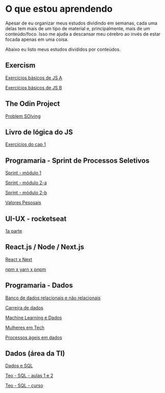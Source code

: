 # O que estou aprendendo

Apesar de eu organizar meus estudos dividindo em semanas, cada uma delas tem mais de um tipo de material e, principalmente, mais de um conteúdo/foco. Isso me ajuda a descansar meu cérebro ao invés de estar focada apenas em uma coisa.

Abaixo eu listo meus estudos divididos por conteúdos.

## Exercism

[Exercícios básicos de JS A](https://github.com/luhm/learning-code/tree/main/today-I-learnt/aladdin-week/exercism-a)

[Exercícios básicos de JS B](https://github.com/luhm/learning-code/tree/main/today-I-learnt/barbie-week/exercism-b)

## The Odin Project

[Problem SOlving](https://github.com/luhm/learning-code/tree/main/today-I-learnt/aladdin-week/odinproject-a)

## Livro de lógica do JS

[Exercícios do cap 1](https://github.com/luhm/learning-code/tree/main/today-I-learnt/chapolim-week/livro-logica-js/cap-1)

## Programaria - Sprint de Processos Seletivos

[Sprint - módulo 1](https://github.com/luhm/learning-code/tree/main/today-I-learnt/chapolim-week/progamaria-sprint)

[Sprint - módulo 2-a](https://github.com/luhm/learning-code/tree/main/today-I-learnt/demolidor-week/progamaria-sprint)

[Sprint - módulo 2-b](https://github.com/luhm/learning-code/tree/main/today-I-learnt/emilia-week/programaria-sprint)

[Valores Pesosais](https://github.com/luhm/learning-code/blob/chore/lfs/today-I-learnt/harold-week/programaria-processos-seletivos/valores-pessoais.md)

## UI-UX - rocketseat

[1a parte](https://github.com/luhm/learning-code/tree/main/today-I-learnt/demolidor-week/rocket-seat)

## React.js / Node / Next.js

[React x Next](https://github.com/luhm/learning-code/tree/main/today-I-learnt/demolidor-week/poupa-pig)

[npm x yarn x pnpm](https://github.com/luhm/learning-code/tree/main/today-I-learnt/emilia-week/poupa-pig)

## Programaria - Dados

[Banco de dados relacionais e não relacionais](https://github.com/luhm/learning-code/blob/16b312c52cf01dabeb0677a8c87581a962f5b705/today-I-learnt/garfield-week/programaria-bolsa-dados/banco-de-dados-rel-e-nao-rel.md)

[Carreira de dados](https://github.com/luhm/learning-code/blob/16b312c52cf01dabeb0677a8c87581a962f5b705/today-I-learnt/garfield-week/programaria-bolsa-dados/carreira-de-dados.md)

[Machine Learning e Dados](https://github.com/luhm/learning-code/blob/16b312c52cf01dabeb0677a8c87581a962f5b705/today-I-learnt/garfield-week/programaria-bolsa-dados/machine-learning-e-dados.md)

[Mulheres em Tech](https://github.com/luhm/learning-code/blob/91f2c3bbea18cfb8e0ec5d0b52b6020bdfdd318e/today-I-learnt/garfield-week/programaria-bolsa-dados/mulheres-em-tech.md)

[Processos ágeis em dados](https://github.com/luhm/learning-code/blob/e85eb5a1272e3d2ae6c6633e54f37ce1b93b84cb/today-I-learnt/garfield-week/programaria-bolsa-dados/processos-ageis-em-dados.md)

## Dados (área da TI)

[Dados e SQL](https://github.com/luhm/learning-code/blob/16b312c52cf01dabeb0677a8c87581a962f5b705/today-I-learnt/harold-week/dados-e-sql.md)

[Teo - SQL - aulas 1 e 2](https://github.com/luhm/learning-code/blob/16b312c52cf01dabeb0677a8c87581a962f5b705/today-I-learnt/harold-week/teo-sql/teo-sql-01.md)

[Teo - SQL - curso](https://github.com/luhm/learning-code/blob/16b312c52cf01dabeb0677a8c87581a962f5b705/today-I-learnt/teo-sql-course)


